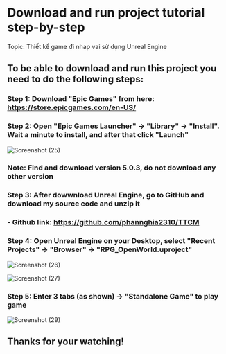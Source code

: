 # Download and run project tutorial step-by-step
Topic: Thiết kế game đi nhap vai sử dụng Unreal Engine
## To be able to download and run this project you need to do the following steps:
### Step 1: Download "Epic Games" from here: https://store.epicgames.com/en-US/

### Step 2: Open "Epic Games Launcher" -> "Library" -> "Install". Wait a minute to install, and after that click "Launch"
![Screenshot (25)](https://github.com/phannghia2310/TTCM/assets/79625811/d7222566-98bf-42ad-9a7e-ad1fbfb83da1)
### Note: Find and download version 5.0.3, do not download any other version

### Step 3: After dowwnload Unreal Engine, go to GitHub and download my source code and unzip it
###  - Github link: https://github.com/phannghia2310/TTCM

### Step 4: Open Unreal Engine on your Desktop, select "Recent Projects" -> "Browser" -> "RPG_OpenWorld.uproject"
![Screenshot (26)](https://github.com/phannghia2310/TTCM/assets/79625811/d70c29a3-a47f-43eb-9c81-8de48f8aa053)

![Screenshot (27)](https://github.com/phannghia2310/TTCM/assets/79625811/695cb73e-3aa1-41f4-904a-23cf7d4bbdd0)

### Step 5: Enter 3 tabs (as shown) -> "Standalone Game" to play game
![Screenshot (29)](https://github.com/phannghia2310/TTCM/assets/79625811/d3bff39a-bb83-43b6-ba29-3854d2b7cb49)


## Thanks for your watching!
